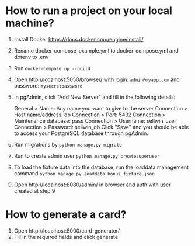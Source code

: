 # How to run a project on your local machine?
1. Install Docker https://docs.docker.com/engine/install/
2. Rename docker-compose_example.yml to docker-compose.yml and dotenv to .env
3. Run `docker-compose up --build`
4. Open http://localhost:5050/browser/ with login: `admin@myapp.com` and password: `mysecretpassword`
5. In pgAdmin, click "Add New Server" and fill in the following details:


    General > Name: Any name you want to give to the server
    Connection > Host name/address: db
    Connection > Port: 5432
    Connection > Maintenance database: pass
    Connection > Username: sellwin_user
    Connection > Password: sellwin_db
    Click "Save" and you should be able to access your PostgreSQL database through pgAdmin.
6. Run migrations by `python manage.py migrate`
7. Run to create admin user `python manage.py createsuperuser` 
8. To load the fixture data into the database, run the loaddata management command `python manage.py loaddata bonus_fixture.json`
9. Open http://localhost:8080/admin/ in browser and auth with user created at step 9


# How to generate a card?
1. Open http://localhost:8000/card-generator/
2. Fill in the required fields and click generate



